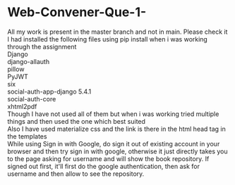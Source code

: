 # Web-Convener-Que-1-
All my work is present in the master branch and not in main. Please check it  
I had installed the following files using pip install when i was working through the assignment  
Django  
django-allauth  
pillow  
PyJWT  
six  
social-auth-app-django 5.4.1  
social-auth-core  
xhtml2pdf  
Though I have not used all of them but when i was working tried multiple things and then used the one which best suited  
Also I have used materialize css and the link is there in the html head tag in the templates  
While using Sign in with Google, do sign it out of existing account in your browser and then try sign in with google, otherwise it just directly takes you to the page asking for username and will show the book repository. If signed out first, it'll first do the google authentication, then ask for username and then allow to see the repository.
